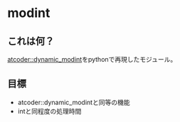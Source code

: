 # modint

## これは何？

[atcoder::dynamic_modint](https://atcoder.github.io/ac-library/document_ja/modint.html)をpythonで再現したモジュール。

## 目標

* atcoder::dynamic_modintと同等の機能
* intと同程度の処理時間
